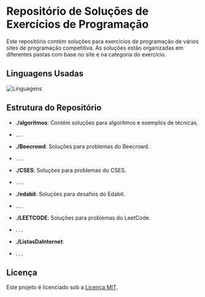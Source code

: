 # Repositório de Soluções de Exercícios de Programação

Este repositório contém soluções para exercícios de programação de vários sites de programação competitiva. As soluções estão organizadas em diferentes pastas com base no site e na categoria do exercício.

## Linguagens Usadas

![Linguagens](https://img.shields.io/github/languages/top/LuisFcarmo/Exercicios-resolvidos/?style=flat&logo=github)

## Estrutura do Repositório

- **./algoritmos**: Contém soluções para algoritmos e exemplos de técnicas.
-     ...
- **./Beecrowd**: Soluções para problemas do Beecrowd.
-     ...
- **./CSES**: Soluções para problemas do CSES.
-     ...
- **./edabit**: Soluções para desafios do Edabit.
-     ...
- **./LEETCODE**: Soluções para problemas do LeetCode.
-     ...
- **./ListasDaInternet**:
-     ...
## Licença

Este projeto é licenciado sob a [Licença MIT](LICENSE).
